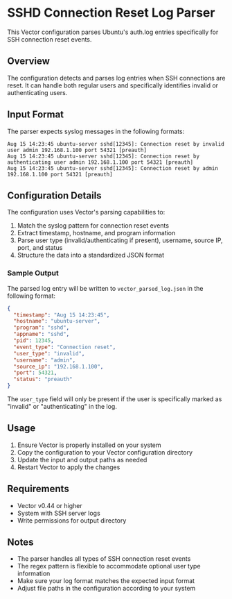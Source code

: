 # SSHD Connection Reset Log Parser

This Vector configuration parses Ubuntu's auth.log entries specifically for SSH connection reset events.

## Overview

The configuration detects and parses log entries when SSH connections are reset. It can handle both regular users and specifically identifies invalid or authenticating users.

## Input Format

The parser expects syslog messages in the following formats:

```
Aug 15 14:23:45 ubuntu-server sshd[12345]: Connection reset by invalid user admin 192.168.1.100 port 54321 [preauth]
Aug 15 14:23:45 ubuntu-server sshd[12345]: Connection reset by authenticating user admin 192.168.1.100 port 54321 [preauth]
Aug 15 14:23:45 ubuntu-server sshd[12345]: Connection reset by admin 192.168.1.100 port 54321 [preauth]
```

## Configuration Details

The configuration uses Vector's parsing capabilities to:
1. Match the syslog pattern for connection reset events
2. Extract timestamp, hostname, and program information
3. Parse user type (invalid/authenticating if present), username, source IP, port, and status
4. Structure the data into a standardized JSON format

### Sample Output

The parsed log entry will be written to `vector_parsed_log.json` in the following format:

```json
{
  "timestamp": "Aug 15 14:23:45",
  "hostname": "ubuntu-server",
  "program": "sshd",
  "appname": "sshd",
  "pid": 12345,
  "event_type": "Connection reset",
  "user_type": "invalid",
  "username": "admin",
  "source_ip": "192.168.1.100",
  "port": 54321,
  "status": "preauth"
}
```

The `user_type` field will only be present if the user is specifically marked as "invalid" or "authenticating" in the log.

## Usage

1. Ensure Vector is properly installed on your system
2. Copy the configuration to your Vector configuration directory
3. Update the input and output paths as needed
4. Restart Vector to apply the changes

## Requirements

- Vector v0.44 or higher
- System with SSH server logs
- Write permissions for output directory

## Notes

- The parser handles all types of SSH connection reset events
- The regex pattern is flexible to accommodate optional user type information
- Make sure your log format matches the expected input format
- Adjust file paths in the configuration according to your system
